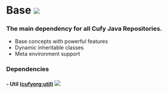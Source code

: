 # Base [![](https://jitpack.io/v/cufyorg/base.svg)](https://jitpack.io/#cufyorg/base)
### The main dependency for all Cufy Java Repositories.
- Base concepts with powerful features
- Dynamic inheritable classes
- Meta environment support

### Dependencies
#### - Util [(cufyorg:util)](https://github.com/cufyorg/util) [![](https://jitpack.io/v/cufyorg/util.svg)](https://jitpack.io/#cufyorg/util)